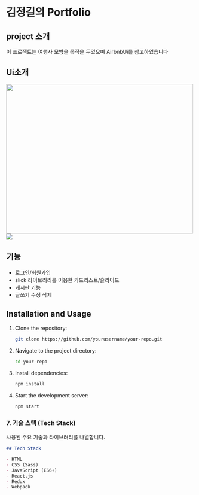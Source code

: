 # 김정길의 Portfolio

## project 소개

이 프로젝트는 여행사 모방을 목적을 두었으며 AirbnbUi를 참고하였습니다

## Ui소개

<img src="https://github.com/power12203/popol/assets/160206287/9798becf-df75-4e2a-8dee-fed13f7bac69 " width="500" height="400"/>
<img src="https://github.com/power12203/popol/assets/160206287/7aa7e8d7-7adf-4324-94d3-bae1ad12e1ea"/>

## 기능

- 로그인/회원가입
- slick 라이브러리를 이용한 카드리스트/슬라이드
- 게시판 기능
- 글쓰기 수정 삭제

## Installation and Usage

1. Clone the repository:
   ```bash
   git clone https://github.com/yourusername/your-repo.git
   ```
2. Navigate to the project directory:
   ```bash
   cd your-repo
   ```
3. Install dependencies:
   ```bash
   npm install
   ```
4. Start the development server:
   ```bash
   npm start
   ```

### 7. 기술 스택 (Tech Stack)

사용된 주요 기술과 라이브러리를 나열합니다.

```markdown
## Tech Stack

- HTML
- CSS (Sass)
- JavaScript (ES6+)
- React.js
- Redux
- Webpack
```
